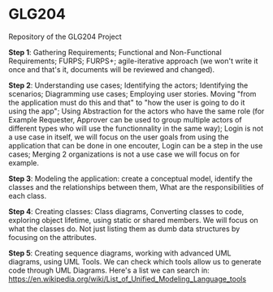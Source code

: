 # GLG204
Repository of the GLG204 Project

**Step 1**: Gathering Requirements; Functional and Non-Functional Requirements; FURPS; FURPS+; agile-iterative approach (we won't write it once and that's it, documents will be reviewed and changed).

**Step 2**: Understanding use cases; Identifying the actors; Identifying the scenarios; Diagramming use cases; Employing user stories. Moving "from the application must do this and that" to "how the user is going to do it using the app"; Using Abstraction for the actors who have the same role (for Example Requester, Approver can be used to group multiple actors of different types who will use the functionnality in the same way); Login is not a use case in itself, we will focus on the user goals from using the application that can be done in one encouter, Login can be a step in the use cases; Merging 2 organizations is not a use case we will focus on for example.

**Step 3**: Modeling the application: create a conceptual model, identify the classes and the relationships between them, What are the responsibilities of each class.

**Step 4**: Creating classes: Class diagrams, Converting classes to code, exploring object lifetime, using static or shared members. We will focus on what the classes do. Not just listing them as dumb data structures by focusing on the attributes.

**Step 5**: Creating sequence diagrams, working with advanced UML diagrams, using UML Tools. We can check which tools allow us to generate code through UML Diagrams. Here's a list we can search in: https://en.wikipedia.org/wiki/List_of_Unified_Modeling_Language_tools


